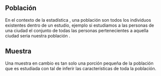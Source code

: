 ## Población

En el contexto de la estadística , una población  son todos los individuos existentes dentro de un estudio, ejemplo si estudiamos a las personas de una ciudad el conjunto de todas las personas pertenecientes a aquella ciudad seria nuestra población .

## Muestra

Una muestra en cambio es tan solo una porción  pequeña de la población que es estudiada con tal de inferir las características de toda la población.